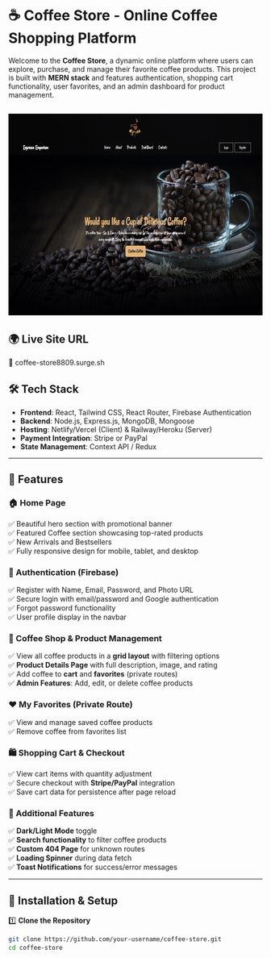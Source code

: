 # ☕ Coffee Store - Online Coffee Shopping Platform

Welcome to the **Coffee Store**, a dynamic online platform where users can explore, purchase, and manage their favorite coffee products. This project is built with **MERN stack** and features authentication, shopping cart functionality, user favorites, and an admin dashboard for product management.

##

<img src="https://raw.githubusercontent.com/walid-official/new-coffee-store/main/Screenshot-2025-01-04-185622.png" alt="Coffee Store Screenshot" width="600" height="400">


## 🌍 Live Site URL  
🔗 coffee-store8809.surge.sh  

## 🛠 Tech Stack  
- **Frontend**: React, Tailwind CSS, React Router, Firebase Authentication  
- **Backend**: Node.js, Express.js, MongoDB, Mongoose  
- **Hosting**: Netlify/Vercel (Client) & Railway/Heroku (Server)  
- **Payment Integration**: Stripe or PayPal  
- **State Management**: Context API / Redux  

---

## 🚀 Features  

### 🏠 Home Page  
✅ Beautiful hero section with promotional banner  
✅ Featured Coffee section showcasing top-rated products  
✅ New Arrivals and Bestsellers  
✅ Fully responsive design for mobile, tablet, and desktop  

### 🔐 Authentication (Firebase)  
✅ Register with Name, Email, Password, and Photo URL  
✅ Secure login with email/password and Google authentication  
✅ Forgot password functionality  
✅ User profile display in the navbar  

### 🛒 Coffee Shop & Product Management  
✅ View all coffee products in a **grid layout** with filtering options  
✅ **Product Details Page** with full description, image, and rating  
✅ Add coffee to **cart** and **favorites** (private routes)  
✅ **Admin Features**: Add, edit, or delete coffee products  

### ❤️ My Favorites (Private Route)  
✅ View and manage saved coffee products  
✅ Remove coffee from favorites list  

### 🛍️ Shopping Cart & Checkout  
✅ View cart items with quantity adjustment  
✅ Secure checkout with **Stripe/PayPal** integration  
✅ Save cart data for persistence after page reload  

### 🎨 Additional Features  
✅ **Dark/Light Mode** toggle  
✅ **Search functionality** to filter coffee products  
✅ **Custom 404 Page** for unknown routes  
✅ **Loading Spinner** during data fetch  
✅ **Toast Notifications** for success/error messages  

---

## 🔧 Installation & Setup  

1️⃣ **Clone the Repository**  
```sh
git clone https://github.com/your-username/coffee-store.git
cd coffee-store
